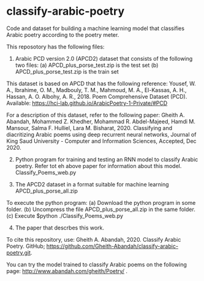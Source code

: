 # classify-arabic-poetry
Code and dataset for building a machine learning model that classifies Arabic poetry according to the poetry meter.

This reposotory has the following files:

1. Arabic PCD version 2.0 (APCD2) dataset that consists of the following two files:
(a) APCD_plus_porse_test.zip is the test set
(b) APCD_plus_porse_test.zip is the train set

This dataset is based on APCD that has the following reference:
Yousef, W. A., Ibrahime, O. M., Madbouly, T. M., Mahmoud, M. A., El-Kassas, A. H., Hassan, A. O. Albohy, A. R., 2018. Poem Comprehensive Dataset (PCD). Available: https://hci-lab.github.io/ArabicPoetry-1-Private/#PCD

For a description of this dataset, refer to the following paper:
Gheith A. Abandah, Mohammed Z. Khedher, Mohammad R. Abdel-Majeed, Hamdi M. Mansour, Salma F. Hulliel, Lara M. Bisharat, 2020. Classifying and diacritizing Arabic poems using deep recurrent neural networks, Journal of King Saud University - Computer and Information Sciences, Accepted, Dec 2020.

2. Python program for training and testing an RNN model to classify Arabic poetry. Refer tot eh above paper for information about this model.
Classify_Poems_web.py

3. The APCD2 dataset in a format suitable for machine learning
APCD_plus_porse_all.zip

To execute the python program:
(a) Download the python program in some folder.
(b) Uncompress the file APCD_plus_porse_all.zip in the same folder.
(c) Execute $python ./Classify_Poems_web.py

4. The paper that descrbes this work.

To cite this repository, use:
Gheith A. Abandah, 2020. Classify Arabic Poetry. GitHub; https://github.com/Gheith-Abandah/classify-arabic-poetry.git.

You can try the model trained to classify Arabic poems on the following page: http://www.abandah.com/gheith/Poetry/ .
